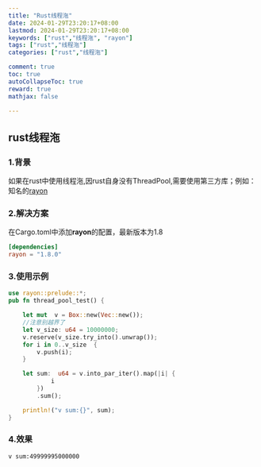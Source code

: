 ```yaml
---
title: "Rust线程沲"
date: 2024-01-29T23:20:17+08:00
lastmod: 2024-01-29T23:20:17+08:00
keywords: ["rust","线程沲", "rayon"]
tags: ["rust","线程沲"]
categories: ["rust","线程沲"]

comment: true
toc: true
autoCollapseToc: true
reward: true
mathjax: false

---
```


<!--more-->

## rust线程沲

### 1.背景
如果在rust中使用线程沲,因rust自身没有ThreadPool,需要使用第三方库；例如：知名的[rayon](https://github.com/rayon-rs/rayon)

### 2.解决方案

在Cargo.toml中添加**rayon**的配置，最新版本为1.8

```toml
[dependencies]
rayon = "1.8.0"
```

### 3.使用示例

```rust
use rayon::prelude::*;
pub fn thread_pool_test() {

	let mut  v = Box::new(Vec::new());
    //注意别越界了
	let v_size: u64 = 10000000;
	v.reserve(v_size.try_into().unwrap());
	for i in 0..v_size  {
		v.push(i);
	}

	let sum:  u64 = v.into_par_iter().map(|i| {
			i
		})
		.sum();

	println!("v sum:{}", sum);
}
```

### 4.效果

```shell
v sum:49999995000000
```
